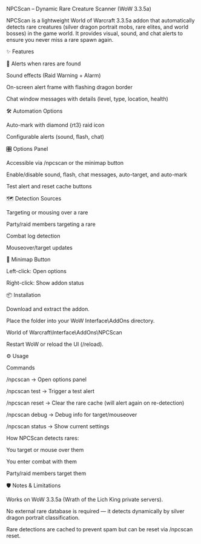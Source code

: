 NPCScan – Dynamic Rare Creature Scanner (WoW 3.3.5a)

NPCScan is a lightweight World of Warcraft 3.3.5a addon that automatically detects rare creatures (silver dragon portrait mobs, rare elites, and world bosses) in the game world.
It provides visual, sound, and chat alerts to ensure you never miss a rare spawn again.

✨ Features

🔔 Alerts when rares are found

Sound effects (Raid Warning + Alarm)

On-screen alert frame with flashing dragon border

Chat window messages with details (level, type, location, health)

🛠 Automation Options

Auto-mark with diamond {rt3} raid icon

Configurable alerts (sound, flash, chat)

🎛 Options Panel

Accessible via /npcscan or the minimap button

Enable/disable sound, flash, chat messages, auto-target, and auto-mark

Test alert and reset cache buttons

🗺 Detection Sources

Targeting or mousing over a rare

Party/raid members targeting a rare

Combat log detection

Mouseover/target updates

🔘 Minimap Button

Left-click: Open options

Right-click: Show addon status

📦 Installation

Download and extract the addon.

Place the folder into your WoW Interface\AddOns directory.

World of Warcraft\Interface\AddOns\NPCScan


Restart WoW or reload the UI (/reload).

⚙️ Usage

Commands

/npcscan → Open options panel

/npcscan test → Trigger a test alert

/npcscan reset → Clear the rare cache (will alert again on re-detection)

/npcscan debug → Debug info for target/mouseover

/npcscan status → Show current settings

How NPCScan detects rares:

You target or mouse over them

You enter combat with them

Party/raid members target them

🛡 Notes & Limitations

Works on WoW 3.3.5a (Wrath of the Lich King private servers).

No external rare database is required — it detects dynamically by silver dragon portrait classification.

Rare detections are cached to prevent spam but can be reset via /npcscan reset.

